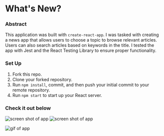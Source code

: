 # What's New?

### Abstract

This application was built with `create-react-app`. I was tasked with creating a news app that allows users to choose a topic to browse relevant articles. Users can also search articles based on keywords in the title. I tested the app with Jest and the React Testing Library to ensure proper functionality.

### Set Up

1. Fork this repo.
2. Clone your forked repository.
3. Run `npm install`, commit, and then push your initial commit to your remote repository. 
4. Run `npm start` to start up your React server. 

### Check it out below

![screen shot of app](https://user-images.githubusercontent.com/52683607/81361926-e0db7c80-909c-11ea-8981-fb64b56ef33d.png)
![screen shot of app](https://user-images.githubusercontent.com/52683607/81361924-df11b900-909c-11ea-8dd7-cc5a86a39ed6.png)

![gif of app](https://user-images.githubusercontent.com/52683607/81361878-c903f880-909c-11ea-8ff0-35720999b18a.gif)

